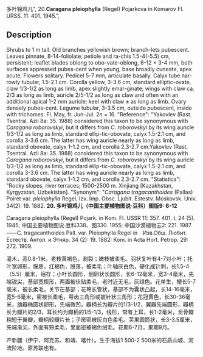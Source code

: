 多叶锦鸡儿",
20.**Caragana pleiophylla** (Regel) Pojarkova in Komarov Fl. URSS. 11: 401. 1945.",

## Description
Shrubs to 1 m tall. Old branches yellowish brown; branch-lets pubescent. Leaves pinnate, 8-14-foliolate; petiole and ra-chis 1.5-4(-5.5) cm, persistent; leaflet blades oblong to obo-vate-oblong, 6-12 × 3-4 mm, both surfaces appressed pubes-cent when young, base broadly cuneate, apex acute. Flowers solitary. Pedicel 5-7 mm, articulate basally. Calyx tube nar-rowly tubular, 1.5-2.1 cm. Corolla yellow, 3-3.6 cm; standard elliptic-ovate, claw 1/3-1/2 as long as limb, apex slightly emar-ginate; wings with claw ca. 2/3 as long as limb, auricle 2/5-1/2 as long as claw and often with an additional apical 1-2 mm auricle; keel with claw ± as long as limb. Ovary densely pubes-cent. Legume tubular, 3-3.5 cm, outside pubescent, inside with trichomes. Fl. May, fr. Jun-Jul. 2*n* = 16.
  "Reference": "Yakovlev (Rast. Tsentral. Azii 8a: 35. 1988) considered this taxon to be synonymous with *Caragana roborovskyi*, but it differs from *C. roborovskyi* by its wing auricle 1/3-1/2 as long as limb, standard ellip-tic-obovate, calyx 1.5-2.1 cm, and corolla 3-3.6 cm. The latter has wing auricle nearly as long as limb, standard obovate, calyx 1-1.2 cm, and corolla 2.3-2.7 cm.Yakovlev (Rast. Tsentral. Azii 8a: 35. 1988) considered this taxon to be synonymous with *Caragana roborovskyi*, but it differs from *C. roborovskyi* by its wing auricle 1/3-1/2 as long as limb, standard ellip-tic-obovate, calyx 1.5-2.1 cm, and corolla 3-3.6 cm. The latter has wing auricle nearly as long as limb, standard obovate, calyx 1-1.2 cm, and corolla 2.3-2.7 cm.
  "Statistics": "Rocky slopes, river terraces; 1500-2500 m. Xinjiang [Kazakhstan, Kyrgyzstan, Uzbekistan].
  "Synonym": "*Caragana tragacanthoides* (Pallas) Poiret var. *pleiophylla* Regel, Izv. Imp. Obsc. Ljubit. Estestv. Moskovsk. Univ. 34(2): 19. 1882.
**20. 多叶锦鸡儿（中国主要植物图说·豆科）图版9: 6-12**

Caragana pleiophylla (Regel) Pojark. in Kom. Fl. USSR 11: 357. 401. t. 24 (5). 1945; 中国主要植物图说·豆科338、图330. 1955; 中国沙漠植物志2: 221. 1987.——C. tragacanthoides Pall. var. Pleiophylla Regel in　Изв.Обш. Любит. Естеств. Антол. и Этняр. 34 (2): 19. 1882: Kom. in Acta Hort. Petrop. 29: 272. 1909.

灌木，高0.8-1米。老枝黄褐色，剥裂；嫩枝被柔毛。羽状复叶有4-7对小叶；托叶宽卵形，膜质，红褐色，脱落，被柔毛；叶轴灰白色，硬化成针刺，长1.5-4（5.5）厘米，宿存；小叶长圆形，倒卵状长圆形，长6-12毫米，宽3-4毫米，先端锐尖，基部宽楔形，两面被伏贴柔毛，老时近无毛，灰绿色。花单生，梗长5-7毫米，被长柔毛，关节在基部；花萼长管状，基部不为囊状凸起，长14-16毫米，宽5-6毫米，密被长柔毛，萼齿三角形或披针状三角形；花冠黄色，长30-36毫米，旗瓣椭圆状卵形，先端微凹，瓣柄长为瓣片的1/3-1/2，翼瓣先端圆形，瓣柄长为瓣片的2/3，耳长约为瓣柄的1/5-1/3，线形，常有上耳，长1-2毫米，龙骨瓣稍短于翼瓣，瓣柄较瓣片长；子房密被灰白色柔毛。荚果圆筒状，长3-3.5厘米，先端渐尖，外面有短柔毛，里面密被褐色绒毛。花期6-7月，果期9月。

产新疆（伊宁、阿克苏、和靖、喀什）。生于海拔1 500-2 500米的石质山坡、河流阶地。原苏联也有。
